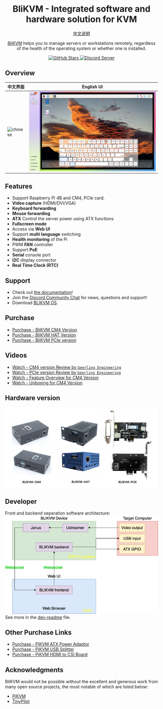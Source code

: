<h1 align="center">BliKVM - Integrated software and hardware solution for KVM</h1>
<p align="center">
<a href="README_CN.md">中文说明</a>
</p>
<p align="center">
  <a href="https://www.blicube.com">BliKVM</a> helps you to manage servers or workstations remotely, regardless of the health of the operating system or whether one is installed.
</p>

<p align="center">
  <a href="https://github.com/ThomasVon2021/blikvm/stargazers">
    <img alt="GitHub Stars" src="https://img.shields.io/github/stars/ThomasVon2021/blikvm?color=ffcb2f&label=%E2%AD%90%20on%20GitHub">
  </a>
  <a href="https://discord.gg/9Y374gUF6C">
    <img alt="Discord Server" src="https://img.shields.io/discord/943534043515977768?color=0&label=discord%20server&logo=discord">
  </a>
</p>

## Overview

| __中文界面__ | __English UI__ |
|--------------------------------------------|-------------------------------------------|
| ![chinese](/images/web/web-chinese.png) | ![English UI](/images/web/web-english.png) |


## Features

- Support Raspberry Pi 4B and CM4, PCIe card.
- **Video capture** (HDMI/DVI/VGA)
- **Keyboard forwarding**
- **Mouse forwarding**
- **ATX** Control the server power using ATX functions
- **Fullscreen mode**
- Access via **Web UI**
- Support **multi language** switching
- **Health monitoring** of the Pi
- PWM **FAN** controller
- Support **PoE**
- **Serial** console port
- **I2C** display connector
- **Real Time Clock (RTC)**  

## Support

- Check out [the documentation](https://wiki.blicube.com/blikvm/)!
- Join the [Discord Community Chat](https://discord.gg/9Y374gUF6C) for news, questions and support!
- Download [BLIKVM OS](https://wiki.blicube.com/blikvm/en/flashing_os/).

## Purchase

- [Purchase - BliKVM CM4 Version](https://www.aliexpress.com/item/1005003262886521.html)
- [Purchase - BliKVM HAT Version](https://www.aliexpress.com/item/1005004377930400.html)
- [Purchase - BliKVM PCIe version](https://www.aliexpress.com/item/1005004572837650.html)

## Videos

- [Watch - CM4 version Review by `Geerling Engineering`](https://www.youtube.com/watch?v=3OPd7svT3bE) 
- [Watch - PCIe version Review by `Geerling Engineering`](https://www.youtube.com/watch?v=cVWF3u-y-Zg) 
- [Watch - Feature Overview for CM4 Version](https://www.youtube.com/watch?v=aehOawHklGE)
- [Watch - Unboxing for CM4 Version](https://www.youtube.com/watch?v=d7I9l5yG5M8)

## Hardware version

![Image title](/images/version_all.png)

## Developer
Front and backend separation software architecture: 
![](/images/docs_image/arch.drawio.png)
See more in the [dev-readme](dev-readme.md) file.

## Other Purchase Links

- [Purchase - PiKVM ATX Power Adaptor](https://www.aliexpress.com/item/1005003761450893.html)
- [Purchase - PiKVM USB Splitter](https://www.aliexpress.com/item/1005003793429781.html)
- [Purchase - PiKVM HDMI to CSI Board](https://www.aliexpress.com/item/1005002861310912.html)

## Acknowledgments

BliKVM would not be possible without the excellent and generous work from many open source projects, 
the most notable of which are listed below:  

- [PiKVM](https://github.com/pikvm/pikvm)
- [TinyPilot](https://github.com/tiny-pilot/tinypilot)
